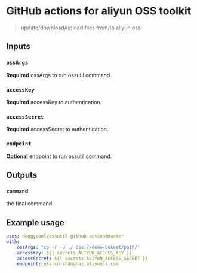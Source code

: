 # GitHub actions for aliyun OSS toolkit

> update/download/upload files from/to aliyun oss


## Inputs

### `ossArgs`
**Required** ossArgs to run ossutil command.

### `accessKey`
**Required** accessKey to authentication.

### `accessSecret`
**Required** accessSecret to authentication.

### `endpoint`
**Optional** endpoint to run ossutil command.


## Outputs

### `command`
the final command.

## Example usage

```yaml
uses: doggycool/ossutil-github-action@master
with:
    ossArgs: 'cp -r -u ./ oss://demo-bukcet/path/'
    accessKey: ${{ secrets.ALIYUN_ACCESS_KEY }}
    accessSecret: ${{ secrets.ALIYUN_ACCESS_SECRET }}
    endpoint: oss-cn-shanghai.aliyuncs.com
```
